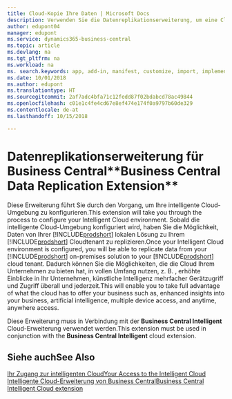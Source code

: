 ```yaml
---
title: Cloud-Kopie Ihre Daten | Microsoft Docs
description: Verwenden Sie die Datenreplikationserweiterung, um eine Cloud-Kopie Ihrer Daten zu erstellen, sodass Sie mit der intelligente Cloud verbunden sind.
author: edupont04
manager: edupont
ms.service: dynamics365-business-central
ms.topic: article
ms.devlang: na
ms.tgt_pltfrm: na
ms.workload: na
ms. search.keywords: app, add-in, manifest, customize, import, implement
ms.date: 10/01/2018
ms.author: edupont
ms.translationtype: HT
ms.sourcegitcommit: 2af7adc4bfa71c12fedd87f02bdabcd78ac49844
ms.openlocfilehash: c01e1c4fe4cd67e8ef474e174f0a9797b60de329
ms.contentlocale: de-at
ms.lasthandoff: 10/15/2018

---
```


# <a name="business-central-data-replication-extension"></a><span data-ttu-id="bb484-103">Datenreplikationserweiterung für Business Central\*\*</span><span class="sxs-lookup"><span data-stu-id="bb484-103">Business Central Data Replication Extension\*\*</span></span>

<span data-ttu-id="bb484-104">Diese Erweiterung führt Sie durch den Vorgang, um Ihre intelligente Cloud-Umgebung zu konfigurieren.</span><span class="sxs-lookup"><span data-stu-id="bb484-104">This extension will take you through the process to configure your Intelligent Cloud environment.</span></span>  <span data-ttu-id="bb484-105">Sobald die intelligente Cloud-Umgebung konfiguriert wird, haben Sie die Möglichkeit, Daten von Ihrer [!INCLUDE[prodshort](includes/prodshort.md)] lokalen Lösung zu Ihrem [!INCLUDE[prodshort](includes/prodshort.md)] Cloudtenant zu replizieren.</span><span class="sxs-lookup"><span data-stu-id="bb484-105">Once your Intelligent Cloud environment is configured, you will be able to replicate data from your [!INCLUDE[prodshort](includes/prodshort.md)] on-premises solution to your [!INCLUDE[prodshort](includes/prodshort.md)] cloud tenant.</span></span>  <span data-ttu-id="bb484-106">Dadurch können Sie die Möglichkeiten, die die Cloud Ihrem Unternehmen zu bieten hat, in vollen Umfang nutzen, z. B. , erhöhte Einblicke in Ihr Unternehmen, künstliche Intelligenz mehrfacher Gerätzugriff und Zugriff überall und jederzeit.</span><span class="sxs-lookup"><span data-stu-id="bb484-106">This will enable you to take full advantage of what the cloud has to offer your business such as, enhanced insights into your business, artificial intelligence, multiple device access, and anytime, anywhere access.</span></span>

<span data-ttu-id="bb484-107">Diese Erweiterung muss in Verbindung mit der **Business Central Intelligent** Cloud-Erweiterung verwendet werden.</span><span class="sxs-lookup"><span data-stu-id="bb484-107">This extension must be used in conjunction with the **Business Central Intelligent** cloud extension.</span></span>

## <a name="see-also"></a><span data-ttu-id="bb484-108">Siehe auch</span><span class="sxs-lookup"><span data-stu-id="bb484-108">See Also</span></span>

[<span data-ttu-id="bb484-109">Ihr Zugang zur intelligenten Cloud</span><span class="sxs-lookup"><span data-stu-id="bb484-109">Your Access to the Intelligent Cloud</span></span>](about-intelligent-cloud.md)  
[<span data-ttu-id="bb484-110">Intelligente Cloud-Erweiterung von Business Central</span><span class="sxs-lookup"><span data-stu-id="bb484-110">Business Central Intelligent Cloud extension</span></span>](ui-extensions-intelligent-cloud.md)  

